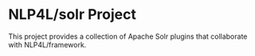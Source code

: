 # NLP4L/solr Project
This project provides a collection of Apache Solr plugins that collaborate with NLP4L/framework.
